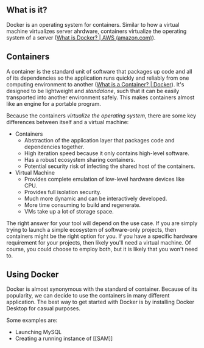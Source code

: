 ## What is it?
Docker is an operating system for containers. Similar to how a virtual machine virtualizes server ahrdware, containers virtualize the operating system of a server ([What is Docker? | AWS (amazon.com)](https://aws.amazon.com/docker/#:~:text=Docker%20is%20an%20operating%20system,%2C%20start%2C%20or%20stop%20containers.)).
## Containers
A container is the standard unit of software that packages up code and all of its dependencies so the application runs quickly and reliably from one computing environment to another ([What is a Container? | Docker](https://www.docker.com/resources/what-container/)). It's designed to be lightweight and *standalone*, such that it can be easily transported into another environment safely. This makes containers almost like an engine for a portable program.

Because the containers *virtualize the operating system*, there are some key differences between itself and a virtual machine:
- Containers
	- Abstraction of the application layer that packages code and dependencies together.
	- High iteration speed because it only contains high-level software.
	- Has a robust ecosystem sharing containers.
	- Potential security risk of infecting the shared host of the containers.
- Virtual Machine
	- Provides complete emulation of low-level hardware devices like CPU.
	- Provides full isolation security.
	- Much more dynamic and can be interactively developed.
	- More time consuming to build and regenerate.
	- VMs take up a lot of storage space.

The right answer for your tool will depend on the use case. If you are simply trying to launch a simple ecosystem of software-only projects, then containers might be the right option for you. If you have a specific hardware requirement for your projects, then likely you'll need a virtual machine. Of course, you could choose to employ both, but it is likely that you won't need to.
## Using Docker
Docker is almost synonymous with the standard of container. Because of its popularity, we can decide to use the containers in many different application. The best way to get started with Docker is by installing Docker Desktop for casual purposes. 

Some examples are:
- Launching MySQL
- Creating a running instance of [[SAM]]